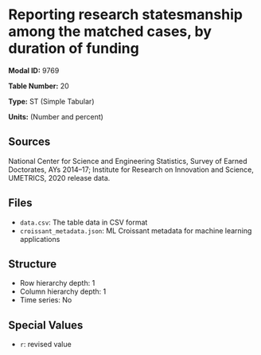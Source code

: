 # Reporting research statesmanship among the matched cases, by duration of funding

**Modal ID:** 9769

**Table Number:** 20

**Type:** ST (Simple Tabular)

**Units:** (Number and percent)

## Sources

National Center for Science and Engineering Statistics, Survey of Earned Doctorates, AYs 2014–17; Institute for Research on Innovation and Science, UMETRICS, 2020 release data.

## Files

- `data.csv`: The table data in CSV format
- `croissant_metadata.json`: ML Croissant metadata for machine learning applications

## Structure

- Row hierarchy depth: 1
- Column hierarchy depth: 1
- Time series: No

## Special Values

- `r`: revised value
